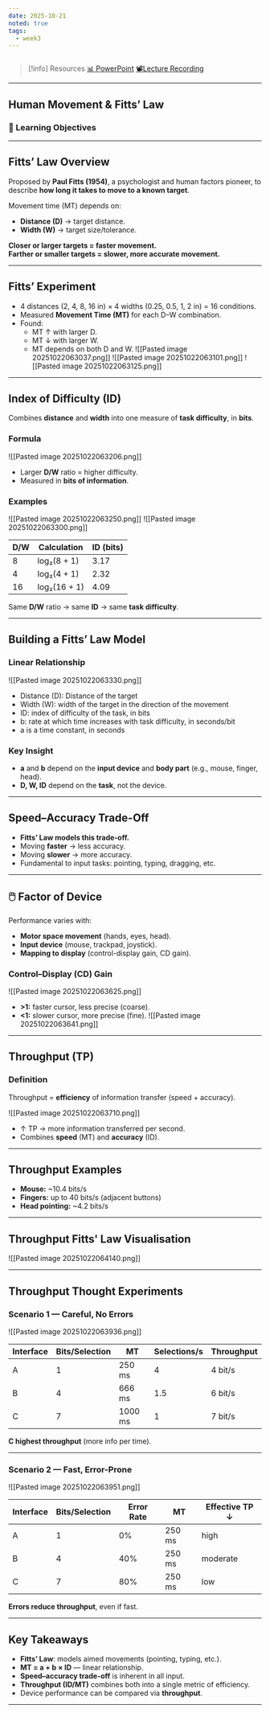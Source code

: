 ```yaml
---
date: 2025-10-21
noted: true
tags:
  - week3
---
```

```table-of-contents
```

> [!info] Resources
> [📊 PowerPoint]()
> [📽️Lecture Recording]()

---
## Human Movement & Fitts’ Law 

### 📘 Learning Objectives
---
## Fitts’ Law Overview
Proposed by **Paul Fitts (1954)**, a psychologist and human factors pioneer, to describe **how long it takes to move to a known target**.

Movement time (MT) depends on:
- **Distance (D)** → target distance.
- **Width (W)** → target size/tolerance.

**Closer or larger targets = faster movement.**  
**Farther or smaller targets = slower, more accurate movement.**

---
## Fitts’ Experiment
- 4 distances (2, 4, 8, 16 in) × 4 widths (0.25, 0.5, 1, 2 in) = 16 conditions.
- Measured **Movement Time (MT)** for each D–W combination.
- Found:
    - MT ↑ with larger D.
    - MT ↓ with larger W.
    - MT depends on both D and W.
![[Pasted image 20251022063037.png]]
![[Pasted image 20251022063101.png]]
![[Pasted image 20251022063125.png]]

---
## Index of Difficulty (ID)
Combines **distance** and **width** into one measure of **task difficulty**, in **bits**.
### Formula
![[Pasted image 20251022063206.png]]
- Larger **D/W** ratio = higher difficulty.
- Measured in **bits of information**.
### Examples
![[Pasted image 20251022063250.png]]
![[Pasted image 20251022063300.png]]

|D/W|Calculation|ID (bits)|
|---|---|---|
|8|log₂(8 + 1)|3.17|
|4|log₂(4 + 1)|2.32|
|16|log₂(16 + 1)|4.09|
Same **D/W** ratio → same **ID** → same **task difficulty**.

---
## Building a Fitts’ Law Model
### Linear Relationship
![[Pasted image 20251022063330.png]]
- Distance (D): Distance of the target 
- Width (W): width of the target in the direction of the movement 
- ID: index of difficulty of the task, in bits 
- b: rate at which time increases with task difficulty, in seconds/bit 
- a is a time constant, in seconds
### Key Insight
- **a** and **b** depend on the **input device** and **body part** (e.g., mouse, finger, head).
- **D, W, ID** depend on the **task**, not the device.
---
## Speed–Accuracy Trade-Off
- **Fitts’ Law models this trade-off.**
- Moving **faster** → less accuracy.
- Moving **slower** → more accuracy.
- Fundamental to input tasks: pointing, typing, dragging, etc.
---
## 🖱️ Factor of Device
Performance varies with:
- **Motor space movement** (hands, eyes, head).
- **Input device** (mouse, trackpad, joystick).
- **Mapping to display** (control-display gain, CD gain).
### Control–Display (CD) Gain
![[Pasted image 20251022063625.png]]
- **>1:** faster cursor, less precise (coarse).
- **<1:** slower cursor, more precise (fine).
![[Pasted image 20251022063641.png]]
---
## Throughput (TP)
### Definition
Throughput = **efficiency** of information transfer (speed + accuracy).

![[Pasted image 20251022063710.png]]
- ↑ TP → more information transferred per second.
- Combines **speed** (MT) and **accuracy** (ID).
---
## Throughput Examples
- **Mouse:** ~10.4 bits/s
- **Fingers:** up to 40 bits/s (adjacent buttons)
- **Head pointing:** ~4.2 bits/s  
---
## Throughput Fitts' Law Visualisation
![[Pasted image 20251022064140.png]]

---
## Throughput Thought Experiments
### Scenario 1 — Careful, No Errors
![[Pasted image 20251022063936.png]]

|Interface|Bits/Selection|MT|Selections/s|Throughput|
|---|---|---|---|---|
|A|1|250 ms|4|4 bit/s|
|B|4|666 ms|1.5|6 bit/s|
|C|7|1000 ms|1|7 bit/s|
**C highest throughput** (more info per time).

---
### Scenario 2 — Fast, Error-Prone
![[Pasted image 20251022063951.png]]

|Interface|Bits/Selection|Error Rate|MT|Effective TP ↓|
|---|---|---|---|---|
|A|1|0%|250 ms|high|
|B|4|40%|250 ms|moderate|
|C|7|80%|250 ms|low|
**Errors reduce throughput**, even if fast.

---
## Key Takeaways
- **Fitts’ Law**: models aimed movements (pointing, typing, etc.).
- **MT = a + b × ID** — linear relationship.
- **Speed–accuracy trade-off** is inherent in all input.
- **Throughput (ID/MT)** combines both into a single metric of efficiency.
- Device performance can be compared via **throughput**.

---